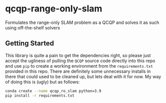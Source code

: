 # qcqp-range-only-slam

Formulates the range-only SLAM problem as a QCQP and solves it as such using
off-the-shelf solvers

## Getting Started

This library is quite a pain to get the dependencies right, so please just
accept the ugliness of pulling the `QCQP` source code directly into this repo
and use `pip` to create a working environment from the `requirements.txt`
provided in this repo. There are definitely some unnecessary installs in there
that could used to be cleaned up, but lets deal with it for now. My way of doing
this is (ugly) but as follows:

```bash
conda create --name qcqp_ro_slam python=3.9
pip install -r requirements.txt
```
